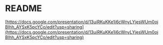 README
=============

[https://docs.google.com/presentation/d/13uiRKuKKe1i6cWnyLYjesWUm0ojBIhh_AYSxK5pcYCo/edit?usp=sharing](https://docs.google.com/presentation/d/13uiRKuKKe1i6cWnyLYjesWUm0ojBIhh_AYSxK5pcYCo/edit?usp=sharing)

